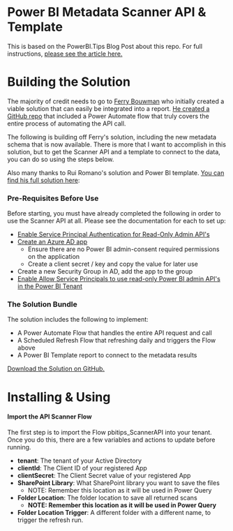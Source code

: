 # Power BI Metadata Scanner API & Template

This is based on the PowerBI.Tips Blog Post about this repo. For full instructions, [please see the article here.](https://powerbi.tips/?p=48184&preview=true)

Building the Solution
=====================

The majority of credit needs to go to [Ferry Bouwman](https://www.linkedin.com/in/ferrybouwman/) who initially created a viable solution that can easily be integrated into a report. [He created a GitHub repo](https://github.com/ferrybouwman/Power-BI-Read-Only-REST-API) that included a Power Automate flow that truly covers the entire process of automating the API call.

The following is building off Ferry's solution, including the new metadata schema that is now available. There is more that I want to accomplish in this solution, but to get the Scanner API and a template to connect to the data, you can do so using the steps below.

Also many thanks to Rui Romano's solution and Power BI template. [You can find his full solution here](https://github.com/RuiRomano/pbimonitor): 

### Pre-Requisites Before Use

Before starting, you must have already completed the following in order to use the Scanner API at all. Please see the documentation for each to set up:

*   [Enable Service Principal Authentication for Read-Only Admin API's](https://docs.microsoft.com/en-us/power-bi/admin/read-only-apis-service-principal-authentication)
*   [Create an Azure AD app](https://docs.microsoft.com/en-us/azure/active-directory/develop/howto-create-service-principal-portal)
    *   Ensure there are no Power BI admin-consent required permissions on the application
    *   Create a client secret / key and copy the value for later use
*   Create a new Security Group in AD, add the app to the group
*   [Enable Allow Service Principals to use read-only Power BI admin API's in the Power BI Tenant](https://docs.microsoft.com/en-us/power-bi/admin/service-admin-enhanced-metadata-scanning#enabling-enhanced-metadata-scanning)

### The Solution Bundle

The solution includes the following to implement:

*   A Power Automate Flow that handles the entire API request and call
*   A Scheduled Refresh Flow that refreshing daily and triggers the Flow above
*   A Power BI Template report to connect to the metadata results

[Download the Solution on GitHub.](https://github.com/pugliathomas/powerbiscannermetadata)

Installing & Using
==================

#### Import the API Scanner Flow

The first step is to import the Flow pbitips\_ScannerAPI into your tenant. Once you do this, there are a few variables and actions to update before running.

*   **tenant**: The tenant of your Active Directory
*   **clientId**: The Client ID of your registered App
*   **clientSecret**: The Client Secret value of your registered App
*   **SharePoint Library**: What SharePoint library you want to save the files
    *   NOTE: Remember this location as it will be used in Power Query
*   **Folder Location**: The folder location to save all returned scans
    *   **NOTE: Remember this location as it will be used in Power Query**
*   **Folder Location Trigger**: A different folder with a different name, to trigger the refresh run.